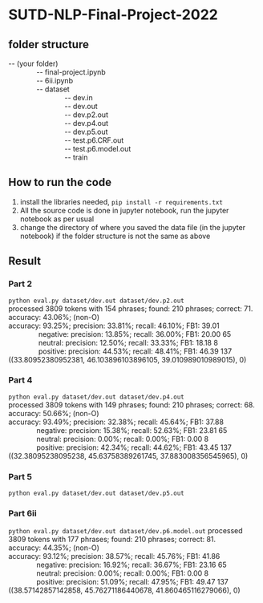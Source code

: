 # SUTD-NLP-Final-Project-2022

## folder structure

-- (your folder)  
&emsp;&emsp;&emsp;&emsp;-- final-project.ipynb  
&emsp;&emsp;&emsp;&emsp;-- 6ii.ipynb  
&emsp;&emsp;&emsp;&emsp;-- dataset  
&emsp;&emsp;&emsp;&emsp;&emsp;&emsp;&emsp;&emsp;-- dev.in  
&emsp;&emsp;&emsp;&emsp;&emsp;&emsp;&emsp;&emsp;-- dev.out  
&emsp;&emsp;&emsp;&emsp;&emsp;&emsp;&emsp;&emsp;-- dev.p2.out  
&emsp;&emsp;&emsp;&emsp;&emsp;&emsp;&emsp;&emsp;-- dev.p4.out  
&emsp;&emsp;&emsp;&emsp;&emsp;&emsp;&emsp;&emsp;-- dev.p5.out  
&emsp;&emsp;&emsp;&emsp;&emsp;&emsp;&emsp;&emsp;-- test.p6.CRF.out  
&emsp;&emsp;&emsp;&emsp;&emsp;&emsp;&emsp;&emsp;-- test.p6.model.out  
&emsp;&emsp;&emsp;&emsp;&emsp;&emsp;&emsp;&emsp;-- train  

## How to run the code

1. install the libraries needed, `pip install -r requirements.txt`  
2. All the source code is done in jupyter notebook, run the jupyter notebook as per usual
3. change the directory of where you saved the data file (in the jupyter notebook) if the folder structure is not the same as above

## Result

### Part 2

`python eval.py dataset/dev.out dataset/dev.p2.out`  
processed 3809 tokens with 154 phrases; found: 210 phrases; correct: 71.  
accuracy:  43.06%; (non-O)  
accuracy:  93.25%; precision:  33.81%; recall:  46.10%; FB1:  39.01  
&emsp;&emsp;&emsp;&emsp; negative: precision:  13.85%; recall:  36.00%; FB1:  20.00  65  
&emsp;&emsp;&emsp;&emsp; neutral: precision:  12.50%; recall:  33.33%; FB1:  18.18  8  
&emsp;&emsp;&emsp;&emsp; positive: precision:  44.53%; recall:  48.41%; FB1:  46.39  137  
((33.80952380952381, 46.103896103896105, 39.010989010989015), 0)  

### Part 4

`python eval.py dataset/dev.out dataset/dev.p4.out`  
processed 3809 tokens with 149 phrases; found: 210 phrases; correct: 68.  
accuracy:  50.66%; (non-O)  
accuracy:  93.49%; precision:  32.38%; recall:  45.64%;     FB1:  37.88  
&emsp;&emsp;&emsp;&emsp;negative: precision:  15.38%; recall:  52.63%; FB1:  23.81  65  
&emsp;&emsp;&emsp;&emsp;neutral: precision:   0.00%; recall:   0.00%; FB1:   0.00  8  
&emsp;&emsp;&emsp;&emsp;positive: precision:  42.34%; recall:  44.62%; FB1:  43.45  137  
((32.38095238095238, 45.63758389261745, 37.883008356545965), 0)  

### Part 5
`python eval.py dataset/dev.out dataset/dev.p5.out`


### Part 6ii
`python eval.py dataset/dev.out dataset/dev.p6.model.out`
processed 3809 tokens with 177 phrases; found: 210 phrases; correct: 81.  
accuracy:  44.35%; (non-O)  
accuracy:  93.12%; precision:  38.57%; recall:  45.76%; FB1:  41.86  
&emsp;&emsp;&emsp;&emsp;negative: precision:  16.92%; recall:  36.67%; FB1:  23.16  65  
&emsp;&emsp;&emsp;&emsp;neutral: precision:   0.00%; recall:   0.00%; FB1:   0.00  8  
&emsp;&emsp;&emsp;&emsp;positive: precision:  51.09%; recall:  47.95%; FB1:  49.47  137  
((38.57142857142858, 45.76271186440678, 41.860465116279066), 0)  